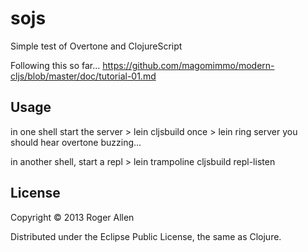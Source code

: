 # sojs

Simple test of Overtone and ClojureScript

Following this so far...
https://github.com/magomimmo/modern-cljs/blob/master/doc/tutorial-01.md

## Usage

in one shell start the server
    > lein cljsbuild once
    > lein ring server
you should hear overtone buzzing...

in another shell, start a repl
    > lein trampoline cljsbuild repl-listen

## License

Copyright © 2013 Roger Allen

Distributed under the Eclipse Public License, the same as Clojure.
